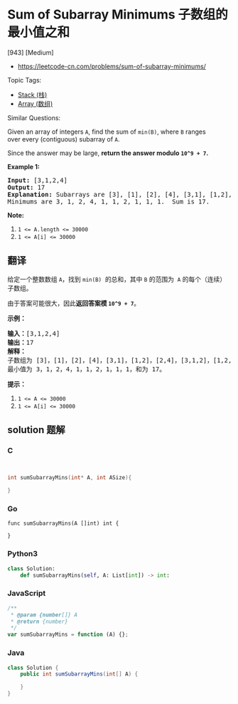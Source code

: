 # Sum of Subarray Minimums 子数组的最小值之和

[943] [Medium]

- https://leetcode-cn.com/problems/sum-of-subarray-minimums/

Topic Tags:

- [Stack (栈)](https://leetcode-cn.com/tag/stack/)
- [Array (数组)](https://leetcode-cn.com/tag/array/)

Similar Questions:

Given an array of integers `A`, find the sum of `min(B)`, where `B` ranges over every (contiguous) subarray of `A`.

Since the answer may be large, **return the answer modulo `10^9 + 7`.**

**Example 1:**

<pre><strong>Input: </strong><span id="example-input-1-1">[3,1,2,4]</span>
<strong>Output: </strong><span id="example-output-1">17</span>
<strong>Explanation:</strong> Subarrays are [3], [1], [2], [4], [3,1], [1,2], [2,4], [3,1,2], [1,2,4], [3,1,2,4]. 
Minimums are 3, 1, 2, 4, 1, 1, 2, 1, 1, 1.&nbsp; Sum is 17.</pre>

**Note:**

1.  `1 <= A.length <= 30000`
2.  `1 <= A[i] <= 30000`

## 翻译

给定一个整数数组 `A`，找到 `min(B)`  的总和，其中 `B` 的范围为  `A` 的每个（连续）子数组。

由于答案可能很大，因此**返回答案模 `10^9 + 7`**。

**示例：**

<pre><strong>输入：</strong>[3,1,2,4]
<strong>输出：</strong>17
<strong>解释：
</strong>子数组为<strong> </strong>[3]，[1]，[2]，[4]，[3,1]，[1,2]，[2,4]，[3,1,2]，[1,2,4]，[3,1,2,4]。 
最小值为 3，1，2，4，1，1，2，1，1，1，和为 17。</pre>

**提示：**

1.  `1 <= A <= 30000`
2.  `1 <= A[i] <= 30000`

## solution 题解

### C

```c


int sumSubarrayMins(int* A, int ASize){

}


```

### Go

```golang
func sumSubarrayMins(A []int) int {

}
```

### Python3

```python
class Solution:
    def sumSubarrayMins(self, A: List[int]) -> int:

```

### JavaScript

```javascript
/**
 * @param {number[]} A
 * @return {number}
 */
var sumSubarrayMins = function (A) {};
```

### Java

```java
class Solution {
    public int sumSubarrayMins(int[] A) {

    }
}
```
